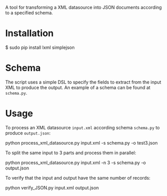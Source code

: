 A tool for transforming a XML datasource into JSON documents according to a specified schema.

# Installation

$ sudo pip install lxml simplejson

# Schema

The script uses a simple DSL to specify the fields to extract from the input XML to produce the output. An example of a schema can be found at `schema.py`.

# Usage

To process an XML datasource `input.xml` according schema `schema.py` to produce `output.json`:

python process_xml_datasource.py input.xml -s schema.py -o test3.json

To split the same input to 3 parts and process them in parallel:

python process_xml_datasource.py input.xml -n 3 -s schema.py -o output.json

To verify that the input and output have the same number of records:

python verify_JSON.py input.xml output.json
